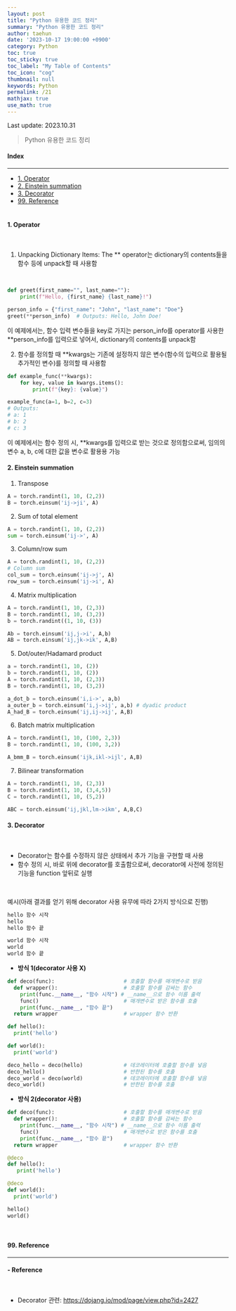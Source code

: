 ```yaml
---
layout: post
title: "Python 유용한 코드 정리"
summary: "Python 유용한 코드 정리"
author: taehun
date: '2023-10-17 19:00:00 +0900'
category: Python
toc: true
toc_sticky: true
toc_label: "My Table of Contents"
toc_icon: "cog"
thumbnail: null
keywords: Python
permalink: /21
mathjax: true
use_math: true
---
```


Last update: 2023.10.31<br>

> Python 유용한 코드 정리<br>

#### Index
---

- [1. Operator](#1-operator)
- [2. Einstein summation](#2-einstein-summation)
- [3. Decorator](#3-decorator)
- [99. Reference](#99-reference)<br><br>

#### **1. Operator**
  
<br>

1) Unpacking Dictionary Items: The ** operator는 dictionary의 contents들을 함수 등에 unpack할 때 사용함
<br>

```python
def greet(first_name="", last_name=""):
    print(f"Hello, {first_name} {last_name}!")

person_info = {"first_name": "John", "last_name": "Doe"}
greet(**person_info)  # Outputs: Hello, John Doe!
```

이 예제에서는, 함수 입력 변수들을 key로 가지는 person_info를 operator를 사용한 **person_info를 입력으로 넣어서, dictionary의 contents를 unpack함

2) 함수를 정의할 때 **kwargs는 기존에 설정하지 않은 변수(함수의 입력으로 활용될 추가적인 변수)를 정의할 때 사용함

```python
def example_func(**kwargs):
    for key, value in kwargs.items():
        print(f"{key}: {value}")

example_func(a=1, b=2, c=3)
# Outputs:
# a: 1
# b: 2
# c: 3
```

이 예제에서는 함수 정의 시, **kwargs를 입력으로 받는 것으로 정의함으로써, 임의의 변수 a, b, c에 대한 값을 변수로 활용용 가능

#### **2. Einstein summation**

1) Transpose

```python
A = torch.randint(1, 10, (2,2))
B = torch.einsum('ij->ji', A)
```

2) Sum of total element

```python
A = torch.randint(1, 10, (2,2))
sum = torch.einsum('ij->', A)
```

3) Column/row sum
   
```python
A = torch.randint(1, 10, (2,2))
# Column sum
col_sum = torch.einsum('ij->j', A)
row_sum = torch.einsum('ij->i', A)
```

4) Matrix multiplication
   
```python
A = torch.randint(1, 10, (2,3))
B = torch.randint(1, 10, (3,2))
b = torch.randint((1, 10, (3))

Ab = torch.einsum('ij,j->i', A,b)
AB = torch.einsum('ij,jk->ik', A,B)
```

5) Dot/outer/Hadamard product

```python
a = torch.randint(1, 10, (2))
b = torch.randint(1, 10, (2))
A = torch.randint(1, 10, (2,3))
B = torch.randint(1, 10, (3,2))

a_dot_b = torch.einsum('i,i->', a,b)
a_outer_b = torch.einsum('i,j->ij', a,b) # dyadic product
A_had_B = torch.einsum('ij,ij->ij', A,B)
```

6) Batch matrix multiplication

```python
A = torch.randint(1, 10, (100, 2,3))
B = torch.randint(1, 10, (100, 3,2))

A_bmm_B = torch.einsum('ijk,ikl->ijl', A,B)
```

7) Bilinear transformation

```python
A = torch.randint(1, 10, (2,3))
B = torch.randint(1, 10, (3,4,5))
C = torch.randint(1, 10, (5,2))

ABC = torch.einsum('ij,jkl,lm->ikm', A,B,C)
```

#### **3. Decorator**

<br>

- Decorator는 함수를 수정하지 않은 상태에서 추가 기능을 구현할 때 사용
- 함수 정의 시, 바로 위에 decorator를 호출함으로써, decorator에 사전에 정의된 기능을 function 앞뒤로 실행

<br>

예시(아래 결과를 얻기 위해 decorator 사용 유무에 따라 2가지 방식으로 진행)

```python
hello 함수 시작
hello
hello 함수 끝

world 함수 시작
world
world 함수 끝
```

- **방식 1(decorator 사용 X)**

```python
def deco(func):                      # 호출할 함수를 매개변수로 받음
  def wrapper():                     # 호출할 함수를 감싸는 함수
    print(func.__name__, "함수 시작") # __name__으로 함수 이름 출력
    func()                           # 매개변수로 받은 함수를 호출
    print(func.__name__, "함수 끝")
  return wrapper                     # wrapper 함수 반환

def hello():
  print('hello')

def world():
  print('world')

deco_hello = deco(hello)             # 데코레이터에 호출할 함수를 넣음
deco_hello()                         # 반한된 함수를 호출
deco_world = deco(world)             # 데코레이터에 호출할 함수를 넣음
deco_world()                         # 반한된 함수를 호출
```

- **방식 2(decorator 사용)**

```python
def deco(func):                      # 호출할 함수를 매개변수로 받음
  def wrapper():                     # 호출할 함수를 감싸는 함수
    print(func.__name__, "함수 시작") # __name__으로 함수 이름 출력
    func()                           # 매개변수로 받은 함수를 호출
    print(func.__name__, "함수 끝")
  return wrapper                     # wrapper 함수 반환

@deco
def hello():
   print('hello')

@deco
def world():
  print('world')

hello()
world()
```

<br>

#### 99. Reference
---

<h4>- Reference</h4><br>

- Decorator 관련: https://dojang.io/mod/page/view.php?id=2427
